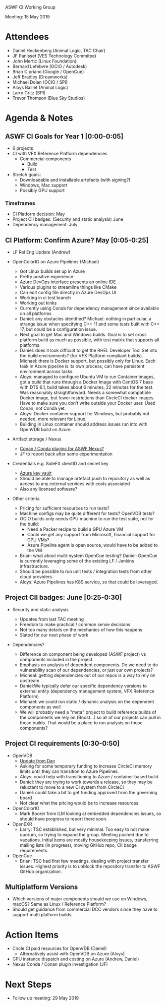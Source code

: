 ASWF CI Working Group

Meeting:   15 May 2019

# Attendees

* Daniel Heckenberg (Animal Logic, TAC Chair)
* JF Panisset (VES Technology Commitee)
* John Mertic (Linux Foundation)
* Bernard Lefebvre (OCIO / Autodesk)
* Brian Cipriano (Google / OpenCue)
* Jeff Bradley (Dreamworks)
* Michael Dolan (OCIO / SPI)
* Aloys Baillet (Animal Logic)
* Larry Gritz (SPI)
* Trevor Thomson (Blue Sky Studios)

# Agenda & Notes

## ASWF CI Goals for Year 1  [0:00-0:05]

* 6 projects
* CI with VFX Reference Platform dependencies
    * Commercial components
        * Build
        * Test
* Stretch goals:  
    * Downloadable and installable artefacts (with signing?)
    * Windows, Mac support
    * Possibly GPU support

### Timeframes   

* CI Platform decision:   May
* Project CII badges:  (Security and static analysis) June
* Dependency management: July

## CI Platform: Confirm Azure? May  [0:05-0:25]

* LF Rel Eng Update (Andrew)
* OpenColorIO on Azure Pipelines (Michael)
    * Got Linux builds set up in Azure
    * Pretty positive experience
    * Azure DevOps interface presents an online IDE
    * Various plugins to streamline things like CMake
    * Can edit config file directly in Azure DevOps UI
    * Working in ci test branch
    * Working out kinks
    * Currently using Conda for dependency management since available on all platforms
    * Daniel: any obstacles identified? Michael: nothing in particular, a strange issue when specifying C++ 11 and some tests built with C++ 17, but could be a configuration issue.
    * Next goal to get Mac and Windows builds. Goal is to set cross platform build as much as possible, with test matrix that supports all platforms.
    * Daniel: does it look difficult to get the RHEL Developer Tool Set into the build environments? (for VFX Platform compliant builds). Michael: there is Docker support, but possibly only for Linux. Each task in Azure pipeline is its own process, can have persistent environment across tasks.
    * Aloys: managed to configure Ubuntu VM to run Container images, got a build that runs through a Docker Image with CentOS 7 base with DTS 6.1, build takes about 6 minutes, 22 minutes for the test. Was reasonably straightforward. Needs a somewhat compatible Docker image, but fewer restrictions than CircleCI docker images. Have to make sure you don’t write outside your Docker user. Used Conan, not Conda yet.
    * Aloys: Docker container support for Windows, but probably not needed, more relevant for Linux.
    * Building in Linux container should address issues run into with OpenVDB build on Azure.

* Artifact storage / Nexus
    * [Conan / Conda plugins for ASWF Nexus?](https://lists.aswf.io/g/tac/message/574)
    * JF to report back after some experimentation

* Credentials e.g. SideFX clientID and secret key
    * [Azure key vault](https://docs.microsoft.com/en-us/azure/devops/pipelines/tasks/deploy/azure-key-vault?view=azure-devops)
    * Should be able to manage artefact push to repository as well as access to any external services with costs associated
    * Also any licensed software?

* Other criteria
    * Pricing for sufficient resources to run tests?
    * Machine configs may be quite different for tests? OpenVDB tests?
    * OCIO builds only needs GPU machine to run the test suite, not for the build:
        * Need a Packer recipe to build a GPU Azure VM
        * Could we get any support from Microsoft, financial support for GPU VMs?
        * Azure Pipeline agent is open source, would have to be added to the VM
    * Brian: what about multi-system OpenCue testing? Daniel: OpenCue is currently leveraging some of the existing LF / Jenkins infrastructure.
    * Should be possible to run unit tests / integration tests from other cloud providers
    * Aloys: Azure Pipelines has K8S service, so that could be leveraged.

## Project CII badges:  June  [0:25-0:30]

* Security and static analysis
    * Updates from last TAC meeting
    * Freedom to make practical / common sense decisions
    * Not too many details on the mechanics of how this happens
    * Slated for our next phase of work

* Dependencies?
    * Difference on component being developed (ASWF project) vs components included in the project.
    * Emphasis on analysis of dependent components. Do we need to do vulnerability scan of our dependencies, or just our own projects?
    * Micheal: getting dependencies out of our repos is a way to rely on upstream
    * Daniel:We typically defer our specific dependency versions to external entity (dependency management system, VFX Reference Platform)
    * Michael: we could run static / dynamic analysis on the dependent components as well
    * We will probably need a "meta" project to build reference builds of the components we rely on (Boost…) so all of our projects can pull in those builds. That would be a place to run analysis on those components?

## Project CI requirements [0:30-0:50]

* OpenVDB
    * [Update from Dan](https://lists.aswf.io/g/tac/message/603)
    * Asking for some temporary funding to increase CircleCI memory limits until they can transition to Azure Pipelines.
    * Aloys: could help with transitioning to Azure / container based build.
    * Daniel: they are trying to work towards a release, so they may be reluctant to move to a new CI system from CircleCI
    * Daniel: could take a bit to get funding approved from the governing board
    * Not clear what the pricing would be to increase resources
* OpenColorIO
    * Mark Boorer from ILM looking at embedded dependencies issues, so should have progress to report there soon.
* OpenEXR
    * Larry: TSC established, but very minimal. Too easy to not make quorum, so trying to expand the group. Meeting pushed due to vacations. Initial items are mostly housekeeping issues, transferring mailing lists (in progress), moving GitHub repo, CII badge requirements.
* OpenCue
    * Brian: TSC had first few meetings, dealing with project transfer issues. Highest priority is to unblock the repository transfer to ASWF GitHub organization.

## Multiplatform Versions

* Which versions of major components should we use on Windows, macOS? Same as Linux / Reference Platform?
* Should get guidance from commercial DCC vendors since they have to support multi platform builds.

# Action Items

* Circle CI paid resources for OpenVDB (Daniel)
    * Alternatively assist with OpenVDB on Azure (Aloys)
* GPU instance dispatch and costing on Azure (Andrew, Daniel)
* Nexus Conda / Conan plugin investigation (JF)

# Next Steps

* Follow up meeting: 29 May 2019

